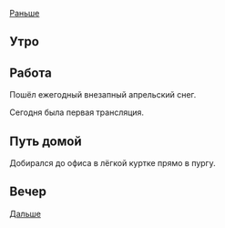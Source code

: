 [Раньше](2021.04.12.md)  
## Утро
## Работа
Пошёл ежегодный внезапный апрельский снег.

Сегодня была первая трансляция.
## Путь домой
Добирался до офиса в лёгкой куртке прямо в пургу.
## Вечер
[Дальше](2021.04.14.md)
